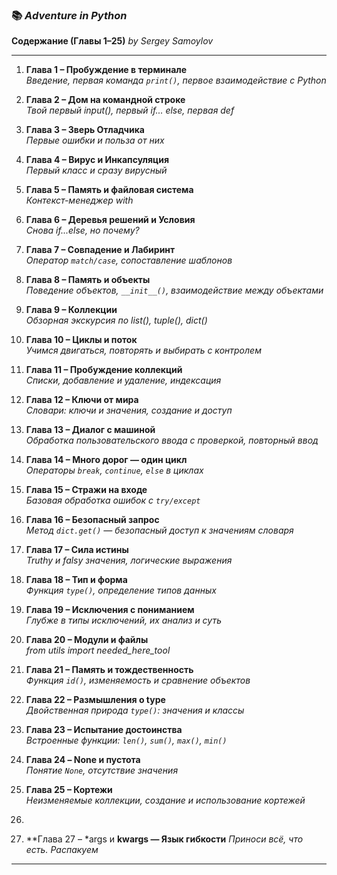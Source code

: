 ### 📚 *Adventure in Python*
**Содержание (Главы 1–25)**
*by Sergey Samoylov*

---

1. **Глава 1 – Пробуждение в терминале**  
   *Введение, первая команда `print()`, первое взаимодействие с Python*

2. **Глава 2 – Дом на командной строке**  
   *Твой первый input(), первый if... else, первая def*

3. **Глава 3 – Зверь Отладчика**  
   *Первые ошибки и польза от них*

4. **Глава 4 – Вирус и Инкапсуляция**  
   *Первый класс и сразу вирусный*

5. **Глава 5 – Память и файловая система**  
   *Контекст-менеджер with*

6. **Глава 6 – Деревья решений и Условия**  
   *Снова if...else, но почему?*

7. **Глава 7 – Совпадение и Лабиринт**  
   *Оператор `match/case`, сопоставление шаблонов*

8. **Глава 8 – Память и объекты**  
   *Поведение объектов, `__init__()`, взаимодействие между объектами*

9. **Глава 9 – Коллекции**  
   *Обзорная экскурсия по list(), tuple(), dict()*

10. **Глава 10 – Циклы и поток**  
    *Учимся двигаться, повторять и выбирать с контролем*

11. **Глава 11 – Пробуждение коллекций**  
    *Списки, добавление и удаление, индексация*

12. **Глава 12 – Ключи от мира**  
    *Словари: ключи и значения, создание и доступ*

13. **Глава 13 – Диалог с машиной**  
    *Обработка пользовательского ввода с проверкой, повторный ввод*

14. **Глава 14 – Много дорог — один цикл**  
    *Операторы `break`, `continue`, `else` в циклах*

15. **Глава 15 – Стражи на входе**  
    *Базовая обработка ошибок с `try/except`*

16. **Глава 16 – Безопасный запрос**  
    *Метод `dict.get()` — безопасный доступ к значениям словаря*

17. **Глава 17 – Сила истины**  
    *Truthy и falsy значения, логические выражения*

18. **Глава 18 – Тип и форма**  
    *Функция `type()`, определение типов данных*

19. **Глава 19 – Исключения с пониманием**  
    *Глубже в типы исключений, их анализ и суть*

20. **Глава 20 – Модули и файлы**  
    *from utils import needed_here_tool*

21. **Глава 21 – Память и тождественность**  
    *Функция `id()`, изменяемость и сравнение объектов*

22. **Глава 22 – Размышления о type**  
    *Двойственная природа `type()`: значения и классы*

23. **Глава 23 – Испытание достоинства**  
    *Встроенные функции: `len()`, `sum()`, `max()`, `min()`*

24. **Глава 24 – None и пустота**  
    *Понятие `None`, отсутствие значения*

25. **Глава 25 – Кортежи**  
    *Неизменяемые коллекции, создание и использование кортежей*

26.

27. **Глава 27 – *args и **kwargs — Язык гибкости**
    *Приноси всё, что есть. Распакуем*
---
